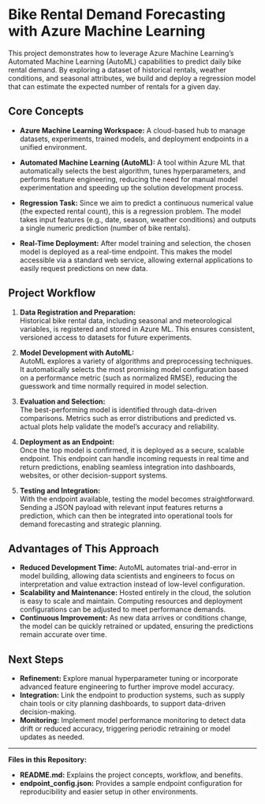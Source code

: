 # Bike Rental Demand Forecasting with Azure Machine Learning

This project demonstrates how to leverage Azure Machine Learning’s Automated Machine Learning (AutoML) capabilities to predict daily bike rental demand. By exploring a dataset of historical rentals, weather conditions, and seasonal attributes, we build and deploy a regression model that can estimate the expected number of rentals for a given day.

## Core Concepts

- **Azure Machine Learning Workspace:** A cloud-based hub to manage datasets, experiments, trained models, and deployment endpoints in a unified environment.
  
- **Automated Machine Learning (AutoML):** A tool within Azure ML that automatically selects the best algorithm, tunes hyperparameters, and performs feature engineering, reducing the need for manual model experimentation and speeding up the solution development process.

- **Regression Task:** Since we aim to predict a continuous numerical value (the expected rental count), this is a regression problem. The model takes input features (e.g., date, season, weather conditions) and outputs a single numeric prediction (number of bike rentals).

- **Real-Time Deployment:** After model training and selection, the chosen model is deployed as a real-time endpoint. This makes the model accessible via a standard web service, allowing external applications to easily request predictions on new data.

## Project Workflow

1. **Data Registration and Preparation:**  
   Historical bike rental data, including seasonal and meteorological variables, is registered and stored in Azure ML. This ensures consistent, versioned access to datasets for future experiments.

2. **Model Development with AutoML:**  
   AutoML explores a variety of algorithms and preprocessing techniques. It automatically selects the most promising model configuration based on a performance metric (such as normalized RMSE), reducing the guesswork and time normally required in model selection.

3. **Evaluation and Selection:**  
   The best-performing model is identified through data-driven comparisons. Metrics such as error distributions and predicted vs. actual plots help validate the model’s accuracy and reliability.

4. **Deployment as an Endpoint:**  
   Once the top model is confirmed, it is deployed as a secure, scalable endpoint. This endpoint can handle incoming requests in real time and return predictions, enabling seamless integration into dashboards, websites, or other decision-support systems.

5. **Testing and Integration:**  
   With the endpoint available, testing the model becomes straightforward. Sending a JSON payload with relevant input features returns a prediction, which can then be integrated into operational tools for demand forecasting and strategic planning.

## Advantages of This Approach

- **Reduced Development Time:** AutoML automates trial-and-error in model building, allowing data scientists and engineers to focus on interpretation and value extraction instead of low-level configuration.
- **Scalability and Maintenance:** Hosted entirely in the cloud, the solution is easy to scale and maintain. Computing resources and deployment configurations can be adjusted to meet performance demands.
- **Continuous Improvement:** As new data arrives or conditions change, the model can be quickly retrained or updated, ensuring the predictions remain accurate over time.

## Next Steps

- **Refinement:** Explore manual hyperparameter tuning or incorporate advanced feature engineering to further improve model accuracy.
- **Integration:** Link the endpoint to production systems, such as supply chain tools or city planning dashboards, to support data-driven decision-making.
- **Monitoring:** Implement model performance monitoring to detect data drift or reduced accuracy, triggering periodic retraining or model updates as needed.

---

**Files in this Repository:**

- **README.md:** Explains the project concepts, workflow, and benefits.
- **endpoint_config.json:** Provides a sample endpoint configuration for reproducibility and easier setup in other environments.
